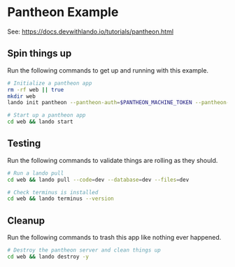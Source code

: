Pantheon Example
================

See: https://docs.devwithlando.io/tutorials/pantheon.html

Spin things up
--------------

Run the following commands to get up and running with this example.

```bash
# Initialize a pantheon app
rm -rf web || true
mkdir web
lando init pantheon --pantheon-auth=$PANTHEON_MACHINE_TOKEN --pantheon-site=drupal-7-pantheon-basicz --dest=web -y

# Start up a pantheon app
cd web && lando start
```

Testing
-------

Run the following commands to validate things are rolling as they should.

```bash
# Run a lando pull
cd web && lando pull --code=dev --database=dev --files=dev

# Check terminus is installed
cd web && lando terminus --version
```

Cleanup
-------

Run the following commands to trash this app like nothing ever happened.

```bash
# Destroy the pantheon server and clean things up
cd web && lando destroy -y
```
